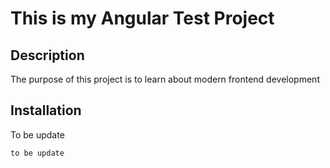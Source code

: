# This is my Angular Test Project

## Description
The purpose of this project is to learn about modern frontend development

## Installation
To be update

```sh
to be update
```
